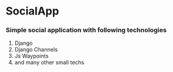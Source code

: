 # SocialApp
### Simple social application with following technologies
1. Django
2. Django Channels
3. Js Waypoints
4. and many other small techs
